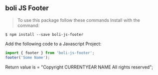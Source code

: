 ## boli JS Footer
> To use this package follow these commands
Install with the command:
```
$ npm install --save boli-js-footer
```
Add the following code to a Javascript Project:
```javascript
import { footer } from 'boli-js-footer';
footer('Some Name');
```

Return value is = "Copyright CURRENTYEAR NAME All rights reserved";